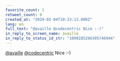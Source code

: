 ```yaml
---
favorite_count: 1
retweet_count: 0
created_at: "2019-02-04T10:33:13.000Z"
lang: en
full_text: "@availle @codecentric Nice :-)"
in_reply_to_screen_name: availle
in_reply_to_status_id_str: "1090285286305746944"
---
```


[@availle](https://twitter.com/availle)
[@codecentric](https://twitter.com/codecentric) Nice :-)

